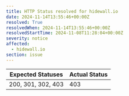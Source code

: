 ```yaml
---
title: HTTP Status resolved for hidewall.io
date: 2024-11-14T13:55:46+00:00Z
resolved: True
resolvedWhen: 2024-11-14T13:55:46+00:00Z
resolvedStartTime: 2024-11-08T11:28:04+00:00Z
severity: notice
affected:
  - hidewall.io
section: issue
---
```


| Expected Statuses | Actual Status  |
|-------------------|----------------|
| 200, 301, 302, 403 | 403 |
